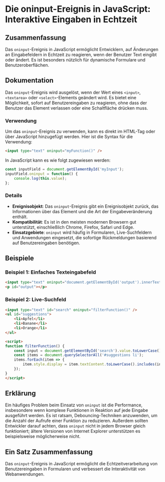 <!--
Meta Description: # Die oninput-Ereignis in JavaScript: Interaktive Eingaben in Echtzeit ## Zusammenfassung Das `oninput`-Ereignis in JavaScript ermöglicht Entwicklern,...
Meta Keywords: oninput, die, das, ereignis, javascript
-->

# Die oninput-Ereignis in JavaScript: Interaktive Eingaben in Echtzeit

## Zusammenfassung
Das `oninput`-Ereignis in JavaScript ermöglicht Entwicklern, auf Änderungen an Eingabefeldern in Echtzeit zu reagieren, wenn der Benutzer Text eingibt oder ändert. Es ist besonders nützlich für dynamische Formulare und Benutzeroberflächen.

## Dokumentation
Das `oninput`-Ereignis wird ausgelöst, wenn der Wert eines `<input>`, `<textarea>` oder `<select>`-Elements geändert wird. Es bietet eine Möglichkeit, sofort auf Benutzereingaben zu reagieren, ohne dass der Benutzer das Element verlassen oder eine Schaltfläche drücken muss. 

### Verwendung
Um das `oninput`-Ereignis zu verwenden, kann es direkt im HTML-Tag oder über JavaScript hinzugefügt werden. Hier ist die Syntax für die Verwendung:

```html
<input type="text" oninput="myFunction()" />
```

In JavaScript kann es wie folgt zugewiesen werden:

```javascript
const inputField = document.getElementById('myInput');
inputField.oninput = function() {
    console.log(this.value);
};
```

### Details
- **Ereignisobjekt**: Das `oninput`-Ereignis gibt ein Ereignisobjekt zurück, das Informationen über das Element und die Art der Eingabeveränderung enthält.
- **Kompatibilität**: Es ist in den meisten modernen Browsern gut unterstützt, einschließlich Chrome, Firefox, Safari und Edge.
- **Einsatzgebiete**: `oninput` wird häufig in Formularen, Live-Suchfeldern und Anwendungen eingesetzt, die sofortige Rückmeldungen basierend auf Benutzereingaben benötigen.

## Beispiele

### Beispiel 1: Einfaches Texteingabefeld
```html
<input type="text" oninput="document.getElementById('output').innerText = this.value" />
<p id="output"></p>
```

### Beispiel 2: Live-Suchfeld
```html
<input type="text" id="search" oninput="filterFunction()" />
<ul id="suggestions">
    <li>Apfel</li>
    <li>Banane</li>
    <li>Orange</li>
</ul>

<script>
function filterFunction() {
    const input = document.getElementById('search').value.toLowerCase();
    const items = document.querySelectorAll('#suggestions li');
    items.forEach(item => {
        item.style.display = item.textContent.toLowerCase().includes(input) ? '' : 'none';
    });
}
</script>
```

## Erklärung
Ein häufiges Problem beim Einsatz von `oninput` ist die Performance, insbesondere wenn komplexe Funktionen in Reaktion auf jede Eingabe ausgeführt werden. Es ist ratsam, Debouncing-Techniken anzuwenden, um die Anzahl der Aufrufe einer Funktion zu reduzieren. Außerdem sollten Entwickler darauf achten, dass `oninput` nicht in jedem Browser gleich funktioniert; ältere Versionen von Internet Explorer unterstützen es beispielsweise möglicherweise nicht.

## Ein Satz Zusammenfassung
Das `oninput`-Ereignis in JavaScript ermöglicht die Echtzeitverarbeitung von Benutzereingaben in Formularen und verbessert die Interaktivität von Webanwendungen.